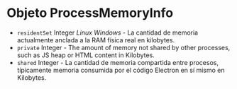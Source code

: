 # Objeto ProcessMemoryInfo

* `residentSet` Integer _Linux_ _Windows_ - La cantidad de memoria actualmente anclada a la RAM física real en kilobytes.
* `private` Integer - The amount of memory not shared by other processes, such as JS heap or HTML content in Kilobytes.
* `shared` Integer - La cantidad de memoria compartida entre procesos, típicamente memoria consumida por el código Electron en sí mismo en Kilobytes.
